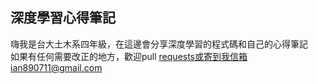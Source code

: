 ## 深度學習心得筆記
嗨我是台大土木系四年級，在這邊會分享深度學習的程式碼和自己的心得筆記<br>
如果有任何需要改正的地方，歡迎pull requests或寄到我信箱ian890711@gmail.com
